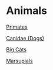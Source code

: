 # Animals

[Primates](Primates.md)

[Canidae (Dogs)](canidae.md)

[Big Cats](Cats.md)

[Marsupials](Marsupials.md)
